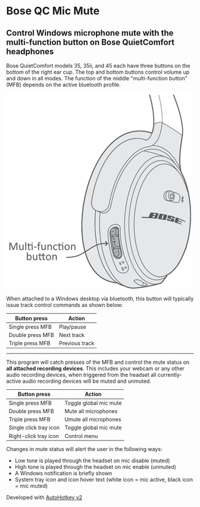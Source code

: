 # Bose QC Mic Mute

## Control Windows microphone mute with the multi-function button on Bose QuietComfort headphones

Bose QuietComfort models 35, 35ii, and 45 each have three buttons on the bottom of the right ear cup.  The top and bottom buttons control volume up and down in all modes.  The function of the middle "multi-function button" (MFB) depends on the active bluetooth profile.

![Bose QC buttons](https://github.com/aderusha/BoseQCMicMute/blob/main/images/qcbuttons.png?raw=true)

When attached to a Windows desktop via bluetooth, this button will typically issue track control commands as shown below:

| Button press           | Action         |
|------------------------|----------------|
| Single press MFB       | Play/pause     |
| Double press MFB       | Next track     |
| Triple press MFB       | Previous track |

---

This program will catch presses of the MFB and control the mute status on **all attached recording devices**.  This includes your webcam or any other audio recording devices, when triggered from the headset all currently-active audio recording devices will be muted and unmuted.

| Button press           | Action                 |
|------------------------|------------------------|
| Single press MFB       | Toggle global mic mute |
| Double press MFB       | Mute all microphones   |
| Triple press MFB       | Umute all microphones  |
| Single click tray icon | Toggle global mic mute |
| Right-click tray icon  | Control menu           |

Changes in mute status will alert the user in the following ways:

* Low tone is played through the headset on mic disable (muted)
* High tone is played through the headset on mic enable (unmuted)
* A Windows notification is briefly shown
* System tray icon and icon hover text (white icon = mic active, black icon = mic muted)

Developed with [AutoHotkey v2](https://www.autohotkey.com/v2/)